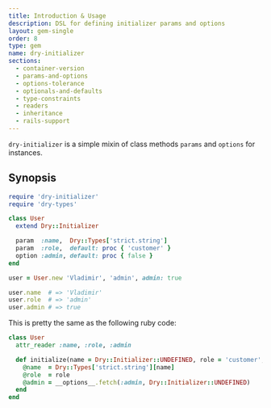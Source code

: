 ```yaml
---
title: Introduction & Usage
description: DSL for defining initializer params and options
layout: gem-single
order: 8
type: gem
name: dry-initializer
sections:
  - container-version
  - params-and-options
  - options-tolerance
  - optionals-and-defaults
  - type-constraints
  - readers
  - inheritance
  - rails-support
---
```


`dry-initializer` is a simple mixin of class methods `params` and `options` for instances.

## Synopsis

```ruby
require 'dry-initializer'
require 'dry-types'

class User
  extend Dry::Initializer

  param  :name,  Dry::Types['strict.string']
  param  :role,  default: proc { 'customer' }
  option :admin, default: proc { false }
end

user = User.new 'Vladimir', 'admin', admin: true

user.name  # => 'Vladimir'
user.role  # => 'admin'
user.admin # => true
```

This is pretty the same as the following ruby code:

```ruby
class User
  attr_reader :name, :role, :admin

  def initialize(name = Dry::Initializer::UNDEFINED, role = 'customer', **__options__)
    @name  = Dry::Types['strict.string'][name]
    @role  = role
    @admin = __options__.fetch(:admin, Dry::Initializer::UNDEFINED)
  end
end
```

